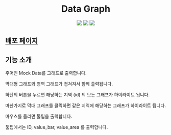 <h1 align="center"> Data Graph </h1>
<p align="center">
  <img src="https://img.shields.io/badge/-Typescript-3178C6?style=flat-square&logo=TypeScript&logoColor=white"> <img src="https://img.shields.io/badge/-React-61DAFB?style=flat-square&logo=React&logoColor=white"> <img src="https://img.shields.io/badge/-Sass-CC6699?style=flat-square&logo=Sass&logoColor=white">
</p>

## [배포 페이지](https://data-graph-tan.vercel.app)

## 기능 소개

주어진 Mock Data를 그래프로 출력합니다.

막대형 그래프와 영역 그래프가 겹쳐져서 함께 출력됩니다.

하단의 버튼을 누르면 해당하는 지역 (id) 의 모든 그래프가 하이라이트 됩니다.

마찬가지로 막대 그래프를 클릭하면 같은 지역에 해당하는 그래프가 하이라이트 됩니다.

마우스를 올리면 툴팁을 출력합니다.

툴팁에서는 ID, value_bar, value_area 를 출력합니다.
